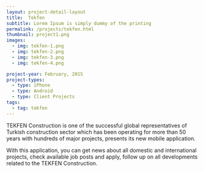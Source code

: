 ```yaml
---
layout: project-detail-layout
title:  Tekfen
subtitle: Lorem Ipsum is simply dummy of the printing
permalink: /projects/tekfen.html
thumbnail: project1.png
images:
  - img: tekfen-1.png
  - img: tekfen-2.png
  - img: tekfen-3.png
  - img: tekfen-4.png

project-year: February, 2015
project-types:
  - type: iPhone
  - type: Android
  - type: Client Projects
tags:
  - tag: tekfen
---
```


TEKFEN Construction is one of the successful global representatives of Turkish construction sector which has been operating for more than 50 years with hundreds of major projects, presents its new mobile application.

With this application, you can get news about all domestic and international projects, check available job posts and apply, follow up on all developments related to the TEKFEN Construction.
